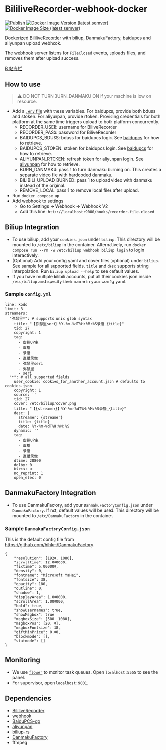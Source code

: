 # BililiveRecorder-webhook-docker

[![Publish](https://github.com/puzzlemoondev/BililiveRecorder-webhook-docker/actions/workflows/publish.yml/badge.svg)](https://github.com/puzzlemoondev/BililiveRecorder-webhook-docker/actions/workflows/publish.yml)
[![Docker Image Version (latest semver)](https://img.shields.io/docker/v/puzzlemoondev/bililive-recorder-webhook?sort=semver)](https://hub.docker.com/r/puzzlemoondev/bililive-recorder-webhook)
[![Docker Image Size (latest semver)](https://img.shields.io/docker/image-size/puzzlemoondev/bililive-recorder-webhook?sort=semver)](https://hub.docker.com/r/puzzlemoondev/bililive-recorder-webhook)

Dockerized [BililiveRecorder](https://github.com/BililiveRecorder/BililiveRecorder) with biliup, DanmakuFactory,
baidupcs and aliyunpan upload webhook.

The [webhook](https://github.com/adnanh/webhook) server listens for `FileClosed` events, uploads files, and removes them
after upload success.

[B 站专栏](https://www.bilibili.com/read/cv21367565)

## How to use

> ⚠️ DO NOT TURN BURN_DANMAKU ON if your machine is low on resource.

- Add a [`.env` file](https://docs.docker.com/compose/environment-variables/#the-env-file) with these variables. For
  baidupcs, provide both bduss and stoken. For aliyunpan, provide rtoken. Providing credentials for both platform at the
  same time triggers upload to both platform concurrently.
  - RECORDER_USER: username for BiliveRecorder
  - RECORDER_PASS: password for BiliveRecorder
  - BAIDUPCS_BDUSS: bduss for baidupcs login.
    See [baidupcs](https://github.com/qjfoidnh/BaiduPCS-Go#%E7%99%BB%E5%BD%95%E7%99%BE%E5%BA%A6%E5%B8%90%E5%8F%B7) for
    how to retrieve.
  - BAIDUPCS_STOKEN: stoken for baidupcs login.
    See [baidupcs](https://github.com/qjfoidnh/BaiduPCS-Go#%E7%99%BB%E5%BD%95%E7%99%BE%E5%BA%A6%E5%B8%90%E5%8F%B7) for
    how to retrieve.
  - ALIYUNPAN_RTOKEN: refresh token for aliyunpan login.
    See [aliyunpan](https://github.com/tickstep/aliyunpan#%E5%A6%82%E4%BD%95%E8%8E%B7%E5%8F%96RefreshToken) for how to
    retrieve.
  - BURN_DANMAKU: pass 1 to turn danmaku burning on. This creates a separate video file with hardcoded danmaku.
  - BILIBILI_UPLOAD_BURNED: pass 1 to upload video with danmaku instead of the original.
  - REMOVE_LOCAL: pass 1 to remove local files after upload.
- Run `docker compose up`
- Add webhook to settings
  - Go to Settings -> Webhook -> Webhook V2
  - Add this line: `http://localhost:9000/hooks/recorder-file-closed`

## Biliup Integration

- To use biliup, add your `cookies.json` under `biliup`. This directory will be mounted to `/etc/biliup` in the
  container. Alternatively, run `docker compose run --rm -w /etc/biliup webhook biliup login` to login interactively.
- (Optional) Add your config yaml and cover files (optional) under `biliup`. See sample for all supported
  fields. `title` and `desc` supports string interpolation. Run `biliup upload --help` to see default values.
- If you have multiple bilibili accounts, put all their cookies json inside `/etc/biliup` and specify their name in your
  config yaml.

### Sample `config.yml`

```
line: kodo
limit: 3
streamers:
  "弥瑟里*": # supports unix glob syntax
    title: "【弥瑟里seri】%Y-%m-%dT%H:%M:%S录播_{title}"
    tid: 27
    copyright: 1
    tag:
      - 虚拟UP主
      - 直播
      - 录播
      - 直播录像
      - 弥瑟里seri
      - 弥瑟里
      - seri
  "*": # all supported fields
    user_cookie: cookies_for_another_account.json # defaults to cookies.json
    copyright: 1
    source: ''
    tid: 27
    cover: /etc/biliup/cover.png
    title: "【{streamer}】%Y-%m-%dT%H:%M:%S录播_{title}"
    desc: |
      streamer: {streamer}
      title: {title}
      date: %Y-%m-%dT%H:%M:%S
    dynamic: ''
    tag:
      - 虚拟UP主
      - 直播
      - 录播
      - 直播录像
    dtime: 28800
    dolby: 0
    hires: 0
    no_reprint: 1
    open_elec: 0
```

## DanmakuFactory Integration

- To use DanmakuFactory, add your `DanmakuFactoryConfig.json` under `DanmakuFactory`. If not, default values will be
  used. This directory will be mounted to `/etc/DanmakuFactory` in the container.

### Sample `DanmakuFactoryConfig.json`

This is the default config file from https://github.com/hihkm/DanmakuFactory

```
{
    "resolution": [1920, 1080],
    "scrolltime": 12.000000,
    "fixtime": 5.000000,
    "density": 0,
    "fontname": "Microsoft YaHei",
    "fontsize": 38,
    "opacity": 180,
    "outline": 0,
    "shadow": 1,
    "displayArea": 1.000000,
    "scrollArea": 1.000000,
    "bold": true,
    "showUsernames": true,
    "showMsgbox": true,
    "msgboxSize": [500, 1080],
    "msgboxPos": [20, 0],
    "msgboxFontsize": 38,
    "giftMinPrice": 0.00,
    "blockmode": [],
    "statmode": []
}
```

## Monitoring

- We use [`flower`](https://github.com/mher/flower) to monitor task queues. Open `localhost:5555` to see the panel.
- For supervisor, open `localhost:9001`.

## Dependencies

- [BililiveRecorder](https://github.com/BililiveRecorder/BililiveRecorder)
- [webhook](https://github.com/adnanh/webhook)
- [BaiduPCS-go](https://github.com/qjfoidnh/BaiduPCS-Go)
- [aliyunpan](https://github.com/tickstep/aliyunpan)
- [biliup-rs](https://github.com/ForgQi/biliup-rs)
- [DanmakuFactory](https://github.com/hihkm/DanmakuFactory)
- ffmpeg
